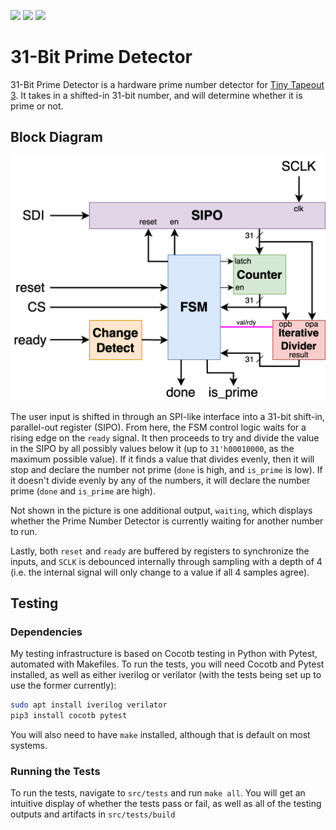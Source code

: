 ![](../../workflows/gds/badge.svg) ![](../../workflows/docs/badge.svg) ![](../../workflows/tests/badge.svg)

# 31-Bit Prime Detector

31-Bit Prime Detector is a hardware prime number detector for [Tiny Tapeout 3](https://tinytapeout.com). It takes in a shifted-in 31-bit number, and will determine whether it is prime or not.

## Block Diagram

![](assets/diagram_31b.png)

The user input is shifted in through an SPI-like interface into a 31-bit shift-in, parallel-out register (SIPO). From here, the FSM control logic waits for a rising edge on the `ready` signal. It then proceeds to try and divide the value in the SIPO by all possibly values below it (up to `31'h00010000`, as the maximum possible value). If it finds a value that divides evenly, then it will stop and declare the number not prime (`done` is high, and `is_prime` is low). If it doesn't divide evenly by any of the numbers, it will declare the number prime (`done` and `is_prime` are high).

Not shown in the picture is one additional output, `waiting`, which displays whether the Prime Number Detector is currently waiting for another number to run.

Lastly, both `reset` and `ready` are buffered by registers to synchronize the inputs, and `SCLK` is debounced internally through sampling with a depth of 4 (i.e. the internal signal will only change to a value if all 4 samples agree). 

## Testing

### Dependencies

My testing infrastructure is based on Cocotb testing in Python with Pytest, automated with Makefiles. To run the tests, you will need Cocotb and Pytest installed, as well as either iverilog or verilator (with the tests being set up to use the former currently):

```bash
sudo apt install iverilog verilator
pip3 install cocotb pytest
```

You will also need to have `make` installed, although that is default on most systems.

### Running the Tests

To run the tests, navigate to `src/tests` and run `make all`. You will get an intuitive display of whether the tests pass or fail, as well as all of the testing outputs and artifacts in `src/tests/build`